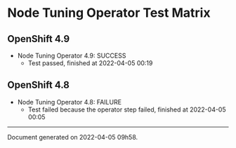 
Node Tuning Operator Test Matrix
================================

OpenShift 4.9
-------------



* Node Tuning Operator 4.9: SUCCESS
  - Test passed, finished at 2022-04-05 00:19

OpenShift 4.8
-------------



* Node Tuning Operator 4.8: FAILURE
  - Test failed because the operator step failed, finished at 2022-04-05 00:05

---
Document generated on 2022-04-05 09h58.
